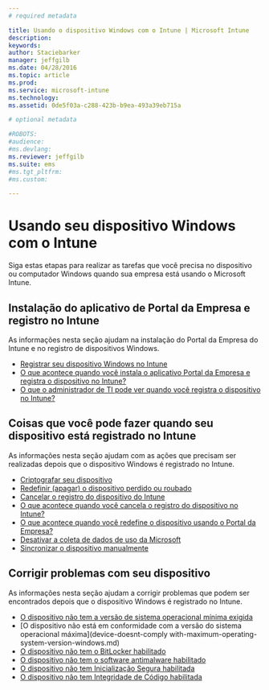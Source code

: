 ```yaml
---
# required metadata

title: Usando o dispositivo Windows com o Intune | Microsoft Intune
description:
keywords:
author: Staciebarker
manager: jeffgilb
ms.date: 04/28/2016
ms.topic: article
ms.prod:
ms.service: microsoft-intune
ms.technology:
ms.assetid: 0de5f03a-c288-423b-b9ea-493a39eb715a

# optional metadata

#ROBOTS:
#audience:
#ms.devlang:
ms.reviewer: jeffgilb
ms.suite: ems
#ms.tgt_pltfrm:
#ms.custom:

---
```


# Usando seu dispositivo Windows com o Intune

Siga estas etapas para realizar as tarefas que você precisa no dispositivo ou computador Windows quando sua empresa está usando o Microsoft Intune.

## Instalação do aplicativo de Portal da Empresa e registro no Intune

As informações nesta seção ajudam na instalação do Portal da Empresa do Intune e no registro de dispositivos Windows.

- [Registrar seu dispositivo Windows no Intune](enroll-your-device-in-intune-windows.md)</br>
- [O que acontece quando você instala o aplicativo Portal da Empresa e registra o dispositivo no Intune?](what-happens-if-you-install-the-company-portal-app-and-enroll-your-device-in-intune-windows.md)</br>
- [O que o administrador de TI pode ver quando você registra o dispositivo no Intune?](what-can-your-it-administrator-see-when-you-enroll-your-device-in-intune-windows.md)

## Coisas que você pode fazer quando seu dispositivo está registrado no Intune

As informações nesta seção ajudam com as ações que precisam ser realizadas depois que o dispositivo Windows é registrado no Intune.

- [Criptografar seu dispositivo](encrypt-your-device-windows.md)</br>
- [Redefinir (apagar) o dispositivo perdido ou roubado](reset-erase-your-lost-or-stolen-device-windows.md)</br>
- [Cancelar o registro do dispositivo do Intune](unenroll-your-device-from-intune-windows.md)</br>
- [O que acontece quando você cancela o registro do dispositivo no Intune?](what-happens-if-you-unenroll-your-device-from-intune-windows.md)</br>
- [O que acontece quando você redefine o dispositivo usando o Portal da Empresa?](what-happens-if-you-reset-your-device-using-the-company-portal-windows.md)</br>
- [Desativar a coleta de dados de uso da Microsoft](turn-off-microsoft-usage-data-collection-windows.md)</br>
- [Sincronizar o dispositivo manualmente](sync-your-device-manually-windows.md)

## Corrigir problemas com seu dispositivo

As informações nesta seção ajudam a corrigir problemas que podem ser encontrados depois que o dispositivo Windows é registrado no Intune.

- [O dispositivo não tem a versão de sistema operacional mínima exigida](device-doesnt-have-the-required-minimum-operating-system-version-windows.md)</br>
- [O dispositivo não está em conformidade com a versão do sistema operacional máxima](device-doesnt-comply with-maximum-operating-system-version-windows.md)</br>
- [O dispositivo não tem o BitLocker habilitado](device-doesnt-have-bitlocker-enabled-windows.md)</br>
- [O dispositivo não tem o software antimalware habilitado](device-doesnt-have-antimalware-software-enabled-windows.md)</br>
- [O dispositivo não tem Inicialização Segura habilitada](device-doesnt-have-secure-boot-enabled-windows.md)</br>
- [O dispositivo não tem Integridade de Código habilitada](device-doesnt-have-code-integrity-enabled-windows.md)




<!--HONumber=May16_HO1-->


